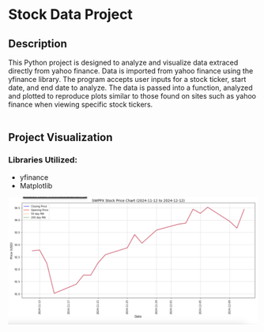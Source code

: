 <h1>Stock Data Project</h1>

<h2>Description</h2>
This Python project is designed to analyze and visualize data extraced directly from yahoo finance. Data is imported from yahoo finance using the yfinance library. The program accepts user inputs for a stock ticker, start date, and end date to analyze. The data is passed into a function, analyzed and plotted to reproduce plots similar to those found on sites such as yahoo finance when viewing specific stock tickers. 

<br />
<br />

<h2>Project Visualization</h2>


<h3>Libraries Utilized:</h3>

- yfinance
- Matplotlib

![Plot1](https://github.com/rm1367/StockProject/blob/main/images/stockproject.png)
